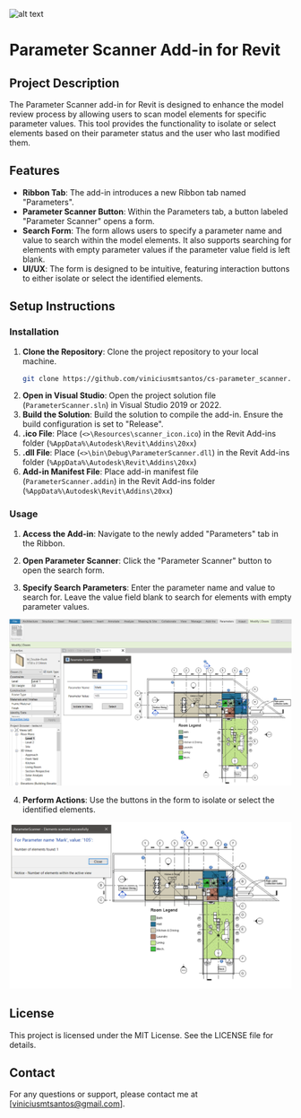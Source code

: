 ![alt text](ParameterScanner/Resources/scanner_icon.ico)
# Parameter Scanner Add-in for Revit

## Project Description

The Parameter Scanner add-in for Revit is designed to enhance the model review process by allowing users to scan model elements for specific parameter values. This tool provides the functionality to isolate or select elements based on their parameter status and the user who last modified them.

## Features

- **Ribbon Tab**: The add-in introduces a new Ribbon tab named "Parameters".
- **Parameter Scanner Button**: Within the Parameters tab, a button labeled "Parameter Scanner" opens a form.
- **Search Form**: The form allows users to specify a parameter name and value to search within the model elements. It also supports searching for elements with empty parameter values if the parameter value field is left blank.
- **UI/UX**: The form is designed to be intuitive, featuring interaction buttons to either isolate or select the identified elements.

## Setup Instructions

### Installation

1. **Clone the Repository**: Clone the project repository to your local machine.
    ```bash
    git clone https://github.com/viniciusmtsantos/cs-parameter_scanner.git
    ```
2. **Open in Visual Studio**: Open the project solution file (`ParameterScanner.sln`) in Visual Studio 2019 or 2022.
3. **Build the Solution**: Build the solution to compile the add-in. Ensure the build configuration is set to "Release".
5. **.ico File**: Place  (`<>\Resources\scanner_icon.ico`) in the Revit Add-ins folder (`%AppData%\Autodesk\Revit\Addins\20xx`)
6. **.dll File**: Place (`<>\bin\Debug\ParameterScanner.dll`) in the Revit Add-ins folder (`%AppData%\Autodesk\Revit\Addins\20xx`)
4. **Add-in Manifest File**: Place add-in manifest file  (`ParameterScanner.addin`) in the Revit Add-ins folder (`%AppData%\Autodesk\Revit\Addins\20xx`)

### Usage

1. **Access the Add-in**: Navigate to the newly added "Parameters" tab in the Ribbon.

2. **Open Parameter Scanner**: Click the "Parameter Scanner" button to open the search form.

3. **Specify Search Parameters**: Enter the parameter name and value to search for. Leave the value field blank to search for elements with empty parameter values.

![alt text](./utilsReadmeImages/scanner_window.png)

4. **Perform Actions**: Use the buttons in the form to isolate or select the identified elements.

![alt text](./utilsReadmeImages/warning-message.png)

## License

This project is licensed under the MIT License. See the LICENSE file for details.

## Contact

For any questions or support, please contact me at [viniciusmtsantos@gmail.com].
